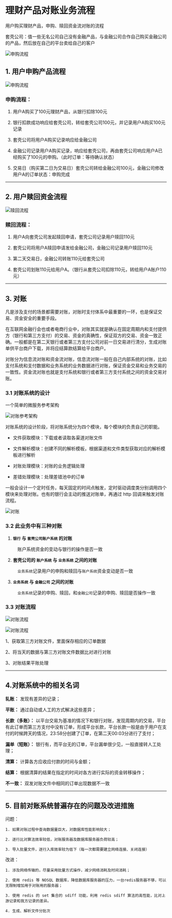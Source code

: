 # 理财产品对账业务流程

用户购买理财产品，申购、赎回资金流对账的流程

套壳公司：值一些无名公司自己没有金融产品，与金融公司合作自己购买金融公司的产品，然后放在自己的平台卖给自己的客户

![申购流程](../../images/bankcopy0.jpg)

## 1. 用户申购产品流程

![申购流程](../../images/bankcopy1.jpg)

### 申购流程：

1. 用户A购买了100元理财产品，从银行扣除100元

2. 银行扣款成功响应给套壳公司，转给套壳公司100元，并记录用户A购买100元记录

3. 套壳公司将用户A购买记录响应给金融公司

4. 金融公司记录用户A购买记录，响应给套壳公司，再由套壳公司响应用户A已经购买了100元的申购。（此时订单：等待确认状态）

5. 交易日（购买第二日为交易日）套壳公司转给金融公司100元，金融公司修改用户A的订单状态：申购完成

---

## 2. 用户赎回资金流程

![赎回流程](../../images/bankcopy2.jpg)

### 赎回流程：

1. 用户A向套壳公司发起赎回申请，套壳公司记录用户赎回110元

2. 套壳公司将用户A赎回申请发给金融公司，金融公司记录用户赎回110元

3. 第二天交易日，金融公司转账110元给套壳公司

4. 套壳公司划账110元给用户A。（银行从套壳公司扣除110元，转给用户A账户110元）

---

## 3. 对账

凡是涉及支付的场景都需要对账，对账时支付体系中最重要的一环，也是保证交易、资金安全的重要手段。

在互联网金融行会也或者电商行业中，对账其实就是确认在固定周期内和支付提供方（银行和第三方支付）的交易、资金的真确性，保证双方的交易、资金一致正确。一般都是在第二天银行或者第三方支付公司对前一日交易进行清分，生成对账单供平台商户下载，并将应结算款结算给平台商户。

对账分为信息流对账和资金流对账，信息流对账一般在自己内部系统的对账，比如支付系统和支付数据和业务系统的业务数据进行对账，保证资金交易和业务交易的一致性。资金流对账也就是支付系统和银行或者第三方支付系统之间的资金交易对账。

### 3.1 对账系统的设计

一个简单的微服务参考架构

![对账参考架构](../../images/01.png)

对账系统的设计阶段，将对账系统分为四个模块，每个模块的负责自己的职能。

- 文件获取模块：下载或者读取各渠道对账文件

- 文件解析模块：创建不同的解析模板，根据渠道和文件类型获取对应的解析模板进行解析

- 对账处理模块：对账的业务逻辑处理

- 差错处理模块：处理差错池中的订单

一般会设计一个定时任务，每天固定的时间点触发，定时驱动调度类分别调用四个模块来处理对账。也有的银行会主动的推送对账单，再通过 http 回调来触发对账流程。

![对账](../../images/bankcopy3.jpg)

### 3.2 此业务中有三种对账

1. **`银行` 与 `套壳公司账户系统` 的对账**

    &emsp;账户系统资金的变动与银行的操作是否一致

2. **套壳公司的 `账户系统` 与 `业务系统` 之间的对账**

    &emsp;`业务系统`记录用户的申购和赎回与`账户系统`资金变动是否一致

3. **`业务系统` 与 `金融公司` 之间的对账**

    &emsp;`业务系统`记录的申购、赎回，和`金融公司`记录的申购、赎回是否操作一致

### 3.3 对账流程

![对账流程](../../images/bankcopy4.jpg)

![对账流程](../../images/02.png)


1、获取第三方对账文件，里面保存相应的订单数据

2、将当天的数据与第三方对账文件数据比对进行对账

3、对账结果平账处理

---

## 4.对账系统中的相关名词

**轧账：** 发现有差异的记录；

**平账：** 通过自动或人工的方式解决这些差异；

**长款（多账）：** 以平台交易为基准的情况下和银行对账，发现周期内的交易，平台有此订单而第三方支付中没有订单，形成平台长款，平台长款一般是由于用户在支付的时候跨天的情况，23:58分创建了订单，在第二天00:03分进行了支付；

**漏单（短账）：** 银行有，而平台无的订单，平台漏单很少见，一般直接转人工处理；

**清算：** 计算各方应收应付款的时间与金额；

**结算：** 根据清算的结果在指定的时间对各方进行实际的资金转移操作；

**不一致：** 双发对账文件中相同的订单出现数据不一致

---

## 5. 目前对账系统普遍存在的问题及改进措施

问题：

    1. 如果对账过程中查询数据量巨大，对数据库性能影响较大；

    2. 逐行比对算法效率较低，对账服务器及数据库服务器负荷较高；

    3. 导入批量文件，逐行入库效率较为低下（每一次都需要建立网络连接、关闭连接）

改进：

    1. 涉及网络传输的，尽量采用批量方式操作，减少网络消耗及时间消耗；

    2. 使用 redis 等 NOSQL 数据库，降低数据库服务器的压力，一台redis服务器不够，可以无限制增加用于对账用的服务器；

    3. 使用 redis 的 set 集合的 sdiff 功能，利用 redis sdiff 算法的高性能，比对上游记录和我方记录的差异。

    4. 生成、解析文件分批次
